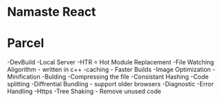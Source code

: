 # Namaste React 

# Parcel
-DevBuild
-Local Server
-HTR = Hot Module Replacement
-File Watching Aligorithm - written in c++
-caching - Faster Builds
-Image Optimization
-Minification
-Bulding
-Compressing the file
-Consistant Hashing
-Code splitting
-Diffrential Bundling - support older browsers
-Diagnostic
-Error Handling
-Https
-Tree Shaking - Remove unused code   
